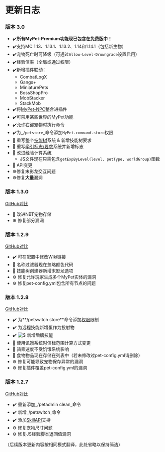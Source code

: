 # 更新日志

### 版本 3.0

* ✔️**所有MyPet-Premium功能现已包含在免费版中！**
* ✔️支持MC 1.13、1.13.1、1.13.2、1.14和1.14.1（包括新生物）
* ✔️宠物死亡时可降级（可通过`Allow-Level-Drowngrade`设置启用）
* ✔️经验倍率（全局或通过权限）
* ✔️新增插件联动：
  * CombatLogX
  * Gangs+
  * MiniaturePets
  * BossShopPro
  * MobStacker
  * StackMob
* ✔️将[MyPet-NPC](../hooks/npc.md)整合进插件
* ✔️可禁用某些世界的MyPet功能
* ✔️允许右键宠物时执行命令
* ✔️为_`/petstore`_命令添加`MyPet.command.store`权限
* 🔅 重写整个[技能树](../systems/skilltrees/)系统 & 新增技能树要求
* 🔅 重写[牵引标志/要求](../systems/leashflag.md)系统并新增标志
* 🔅 改进经验计算系统
  * JS文件现在只需包含`getExpByLevel(level, petType, worldGroup)`函数
* 🔅 API变更
* ⚙️修复末影龙交互问题
* ⚙️修复**大量**漏洞

### 版本 1.3.0

[GitHub对比](https://github.com/xXKeyleXx/MyPet/compare/1.2.8...HEAD)

* 🔅 改进NBT宠物存储
* ⚙️ 修复部分漏洞

### 版本 1.2.9

[GitHub对比](https://github.com/xXKeyleXx/MyPet/compare/1.2.8...1.2.9)

* ✔️ 可在配置中修改Wiki链接
* 🔅 名称过滤器现在忽略颜色代码
* 🔅 技能树创建器新增末影龙选项
* ⚙️ 修复允许玩家生成多个MyPet实体的漏洞
* ⚙️ 修复pet-config.yml包含所有节点的问题

### 版本 1.2.8

[GitHub对比](https://github.com/xXKeyleXx/MyPet/compare/1.2.7...1.2.8)

* ✔️ 为**/petswitch store**命令添加[权限](../setup/permissions.md)限制
* ✔️ 为远程技能新增蛋作为投射物
* ✔️ ![$](https://wiki.mypet-plugin.de/wiki/images/premium.gif) 新增盾牌技能
* 🔅 使用饥饿系统时信标范围计算方式变更
* 🔅 骑乘速度不受饥饿系统影响
* 🔅 食物物品现在存储在列表中（若未修改过pet-config.yml请删除）
* ⚙️ 修复可能导致宠物保存异常的漏洞
* ⚙️ 修复插件覆盖pet-config.yml的漏洞

### 版本 1.2.7

[GitHub对比](https://github.com/xXKeyleXx/MyPet/compare/1.2.6...1.2.7)

* ✔️ 重新添加_/petadmin clean_命令
* ✔️ 新增_/petswitch_命令
* ✔️ 添加[SkillAPI](http://dev.bukkit.org/bukkit-plugins/skillapi/)支持
* ⚙️ 修复宠物尺寸问题
* ⚙️ 修复JS经验脚本返回值漏洞

（后续版本更新内容按相同模式翻译，此处省略以保持简洁）